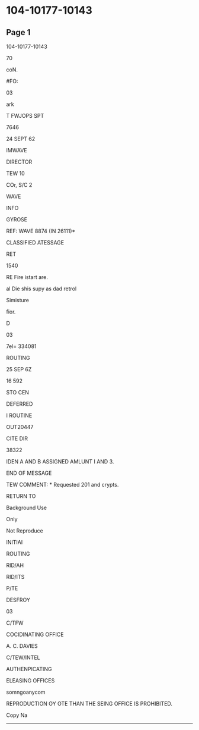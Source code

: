 # 104-10177-10143

## Page 1

104-10177-10143

70

coN.

#FO:

03

ark

T FWJOPS SPT

7646

24 SEPT 62

IMWAVE

DIRECTOR

TEW 10

COr, S/C 2

WAVE

INFO

GYROSE

REF: WAVE 8874 (IN 26111)*

CLASSIFIED ATESSAGE

RET

1540

RE Fire istart are.

al Die shis supy as dad retrol

Simisture

fior.

D

03

7el= 334081

ROUTING

25 SEP 6Z

16 592

STO CEN

DEFERRED

I ROUTINE

OUT20447

CITE DIR

38322

IDEN A AND B ASSIGNED AMLUNT I AND 3.

END OF MESSAGE

TEW COMMENT: * Requested 201 and crypts.

RETURN TO

Background Use

Only

Not Reproduce

INITIAI

ROUTING

RID/AH

RID/ITS

P/TE

DESFROY

03

C/TFW

COCIDINATING OFFICE

A. C. DAVIES

C/TEW/INTEL

AUTHENPICATING

ELEASING OFFICES

somngoanycom

REPRODUCTION OY OTE THAN THE SEING OFFICE IS PROHIBITED.

Copy Na

---

